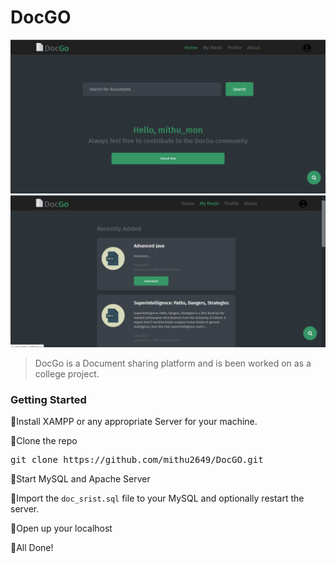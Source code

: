 # DocGO
![](miscellaneous/screenshot.png)
![](miscellaneous/screenshot2.png)

> DocGo is a Document sharing platform and is been worked on as a college project.

### Getting Started

🔹Install XAMPP or any appropriate Server for your machine.

🔹Clone the repo

<pre>git clone https://github.com/mithu2649/DocGO.git</pre>

🔹Start MySQL and Apache Server

🔹Import the <code>doc_srist.sql</code> file to your MySQL and optionally restart the server.

🔹Open up your localhost

🔹All Done!
